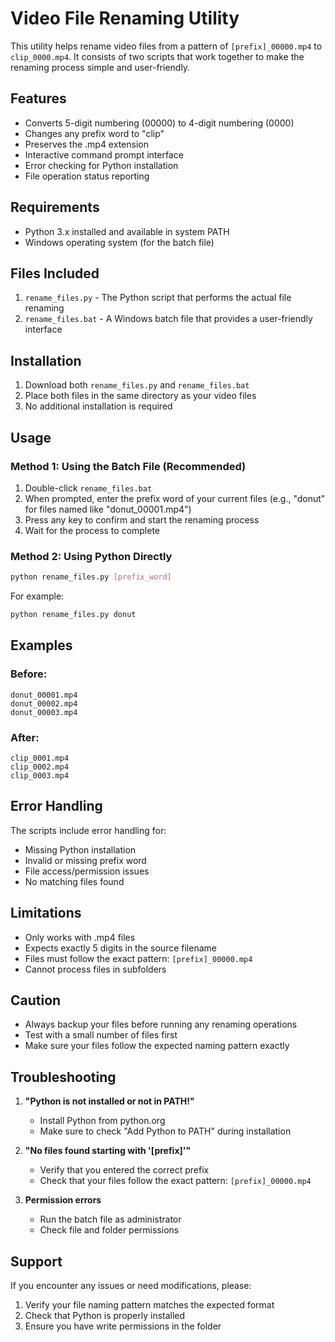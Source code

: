 # Video File Renaming Utility

This utility helps rename video files from a pattern of `[prefix]_00000.mp4` to `clip_0000.mp4`. It consists of two scripts that work together to make the renaming process simple and user-friendly.

## Features

- Converts 5-digit numbering (00000) to 4-digit numbering (0000)
- Changes any prefix word to "clip"
- Preserves the .mp4 extension
- Interactive command prompt interface
- Error checking for Python installation
- File operation status reporting

## Requirements

- Python 3.x installed and available in system PATH
- Windows operating system (for the batch file)

## Files Included

1. `rename_files.py` - The Python script that performs the actual file renaming
2. `rename_files.bat` - A Windows batch file that provides a user-friendly interface

## Installation

1. Download both `rename_files.py` and `rename_files.bat`
2. Place both files in the same directory as your video files
3. No additional installation is required

## Usage

### Method 1: Using the Batch File (Recommended)

1. Double-click `rename_files.bat`
2. When prompted, enter the prefix word of your current files (e.g., "donut" for files named like "donut_00001.mp4")
3. Press any key to confirm and start the renaming process
4. Wait for the process to complete

### Method 2: Using Python Directly

```bash
python rename_files.py [prefix_word]
```

For example:
```bash
python rename_files.py donut
```

## Examples

### Before:
```
donut_00001.mp4
donut_00002.mp4
donut_00003.mp4
```

### After:
```
clip_0001.mp4
clip_0002.mp4
clip_0003.mp4
```

## Error Handling

The scripts include error handling for:
- Missing Python installation
- Invalid or missing prefix word
- File access/permission issues
- No matching files found

## Limitations

- Only works with .mp4 files
- Expects exactly 5 digits in the source filename
- Files must follow the exact pattern: `[prefix]_00000.mp4`
- Cannot process files in subfolders

## Caution

- Always backup your files before running any renaming operations
- Test with a small number of files first
- Make sure your files follow the expected naming pattern exactly

## Troubleshooting

1. **"Python is not installed or not in PATH!"**
   - Install Python from python.org
   - Make sure to check "Add Python to PATH" during installation

2. **"No files found starting with '[prefix]'"**
   - Verify that you entered the correct prefix
   - Check that your files follow the exact pattern: `[prefix]_00000.mp4`

3. **Permission errors**
   - Run the batch file as administrator
   - Check file and folder permissions

## Support

If you encounter any issues or need modifications, please:
1. Verify your file naming pattern matches the expected format
2. Check that Python is properly installed
3. Ensure you have write permissions in the folder

